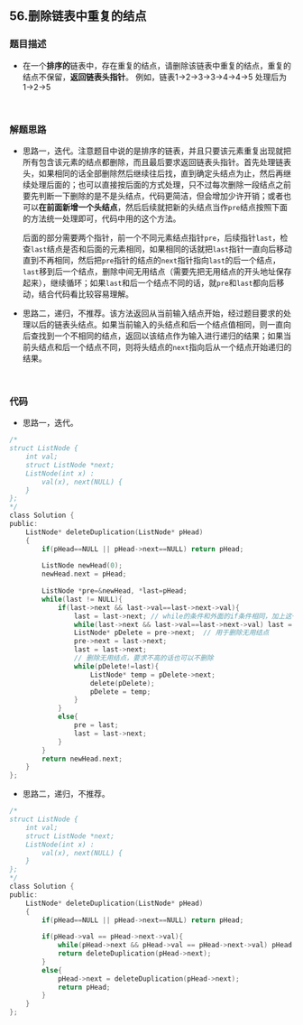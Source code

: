 ## 56.删除链表中重复的结点

### 题目描述  

- 在一个**排序的**链表中，存在重复的结点，请删除该链表中重复的结点，重复的结点不保留，**返回链表头指针**。 例如，链表1->2->3->3->4->4->5 处理后为 1->2->5

&nbsp;

### 解题思路  

- 思路一，迭代。注意题目中说的是排序的链表，并且只要该元素重复出现就把所有包含该元素的结点都删除，而且最后要求返回链表头指针。首先处理链表头，如果相同的话全部删除然后继续往后找，直到确定头结点为止，然后再继续处理后面的；也可以直接按后面的方式处理，只不过每次删除一段结点之前要先判断一下删除的是不是头结点，代码更简洁，但会增加少许开销；或者也可以**在前面新增一个头结点**，然后后续就把新的头结点当作`pre`结点按照下面的方法统一处理即可，代码中用的这个方法。

  后面的部分需要两个指针，前一个不同元素结点指针`pre`，后续指针`last`，检查`last`结点是否和后面的元素相同，如果相同的话就把`last`指针一直向后移动直到不再相同，然后把`pre`指针的结点的`next`指针指向`last`的后一个结点，`last`移到后一个结点，删除中间无用结点（需要先把无用结点的开头地址保存起来），继续循环；如果`last`和后一个结点不同的话，就`pre`和`last`都向后移动，结合代码看比较容易理解。

- 思路二，递归，不推荐。该方法返回从当前输入结点开始，经过题目要求的处理以后的链表头结点。如果当前输入的头结点和后一个结点值相同，则一直向后查找到一个不相同的结点，返回以该结点作为输入进行递归的结果；如果当前头结点和后一个结点不同，则将头结点的`next`指向后从一个结点开始递归的结果。


&nbsp;

### 代码 

- 思路一，迭代。

```c
/*
struct ListNode {
    int val;
    struct ListNode *next;
    ListNode(int x) :
        val(x), next(NULL) {
    }
};
*/
class Solution {
public:
    ListNode* deleteDuplication(ListNode* pHead)
    {
        if(pHead==NULL || pHead->next==NULL) return pHead;
        
        ListNode newHead(0);
        newHead.next = pHead;
        
        ListNode *pre=&newHead, *last=pHead;
        while(last != NULL){
            if(last->next && last->val==last->next->val){
                last = last->next; // while的条件和外面的if条件相同，加上这一句可以减少一次判断，不加也行
                while(last->next && last->val==last->next->val) last = last->next;
                ListNode* pDelete = pre->next;  // 用于删除无用结点
                pre->next = last->next;
                last = last->next;
                // 删除无用结点，要求不高的话也可以不删除
                while(pDelete!=last){
                    ListNode* temp = pDelete->next;
                    delete(pDelete);
                    pDelete = temp;
                }
            }
            else{
                pre = last;
                last = last->next;
            }
        }
        return newHead.next;
    }
};
```

- 思路二，递归，不推荐。

```c
/*
struct ListNode {
    int val;
    struct ListNode *next;
    ListNode(int x) :
        val(x), next(NULL) {
    }
};
*/
class Solution {
public:
    ListNode* deleteDuplication(ListNode* pHead)
    {
        if(pHead==NULL || pHead->next==NULL) return pHead;
        
        if(pHead->val == pHead->next->val){
            while(pHead->next && pHead->val == pHead->next->val) pHead = pHead->next;
            return deleteDuplication(pHead->next);
        }
        else{
            pHead->next = deleteDuplication(pHead->next);
            return pHead;
        }
    }
};
```



